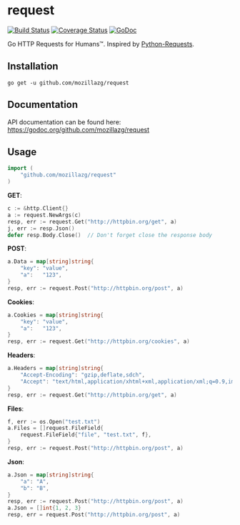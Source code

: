request
=======
[![Build Status](https://travis-ci.org/mozillazg/request.svg?branch=master)](https://travis-ci.org/mozillazg/request)
[![Coverage Status](https://coveralls.io/repos/mozillazg/request/badge.png?branch=master)](https://coveralls.io/r/mozillazg/request?branch=master)
[![GoDoc](https://godoc.org/github.com/mozillazg/request?status.svg)](https://godoc.org/github.com/mozillazg/request)

Go HTTP Requests for Humans™. Inspired by [Python-Requests](https://github.com/kennethreitz/requests).


Installation
------------

```
go get -u github.com/mozillazg/request
```


Documentation
--------------

API documentation can be found here:
https://godoc.org/github.com/mozillazg/request


Usage
-------

```go
import (
	"github.com/mozillazg/request"
)
```

**GET**:

```go
c := &http.Client{}
a := request.NewArgs(c)
resp, err := request.Get("http://httpbin.org/get", a)
j, err := resp.Json()
defer resp.Body.Close()  // Don't forget close the response body
```

**POST**:

```go
a.Data = map[string]string{
	"key": "value",
	"a":   "123",
}
resp, err := request.Post("http://httpbin.org/post", a)
```

**Cookies**:

```go
a.Cookies = map[string]string{
	"key": "value",
	"a":   "123",
}
resp, err := request.Get("http://httpbin.org/cookies", a)
```

**Headers**:

```go
a.Headers = map[string]string{
	"Accept-Encoding": "gzip,deflate,sdch",
	"Accept": "text/html,application/xhtml+xml,application/xml;q=0.9,image/webp,*/*;q=0.8",
}
resp, err := request.Get("http://httpbin.org/get", a)
```

**Files**:

```go
f, err := os.Open("test.txt")
a.Files = []request.FileField{
	request.FileField{"file", "test.txt", f},
}
resp, err := request.Post("http://httpbin.org/post", a)
```

**Json**:

```go
a.Json = map[string]string{
	"a": "A",
	"b": "B",
}
resp, err := request.Post("http://httpbin.org/post", a)
a.Json = []int{1, 2, 3}
resp, err = request.Post("http://httpbin.org/post", a)
```
